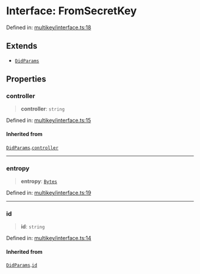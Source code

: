 # Interface: FromSecretKey

Defined in: [multikey/interface.ts:18](https://github.com/dcdpr/did-btcr2-js/blob/4a717493e735221d072999f212891939f4de3f23/packages/cryptosuite/src/multikey/interface.ts#L18)

## Extends

- [`DidParams`](DidParams.md)

## Properties

### controller

> **controller**: `string`

Defined in: [multikey/interface.ts:15](https://github.com/dcdpr/did-btcr2-js/blob/4a717493e735221d072999f212891939f4de3f23/packages/cryptosuite/src/multikey/interface.ts#L15)

#### Inherited from

[`DidParams`](DidParams.md).[`controller`](DidParams.md#controller)

***

### entropy

> **entropy**: [`Bytes`](../../common/type-aliases/Bytes.md)

Defined in: [multikey/interface.ts:19](https://github.com/dcdpr/did-btcr2-js/blob/4a717493e735221d072999f212891939f4de3f23/packages/cryptosuite/src/multikey/interface.ts#L19)

***

### id

> **id**: `string`

Defined in: [multikey/interface.ts:14](https://github.com/dcdpr/did-btcr2-js/blob/4a717493e735221d072999f212891939f4de3f23/packages/cryptosuite/src/multikey/interface.ts#L14)

#### Inherited from

[`DidParams`](DidParams.md).[`id`](DidParams.md#id)
